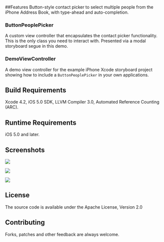 ##Features
Button-style contact picker to select multiple people from the iPhone Address Book, with type-ahead and auto-completion.

### ButtonPeoplePicker
A custom view controller that encapsulates the contact picker functionality. This is the only class you need to interact with. Presented via a modal storyboard segue in this demo.

### DemoViewController
A demo view controller for the example iPhone Xcode storyboard project showing how to include a `ButtonPeoplePicker` in your own applications.
  
## Build Requirements
Xcode 4.2, iOS 5.0 SDK, LLVM Compiler 3.0, Automated Reference Counting (ARC).

## Runtime Requirements
iOS 5.0 and later.
 
## Screenshots

![](https://github.com/shrtlist/ButtonPeoplePicker/raw/master/Screenshots/AddPeople.png)

![](https://github.com/shrtlist/ButtonPeoplePicker/raw/master/Screenshots/SelectForDelete.png)

![](https://github.com/shrtlist/ButtonPeoplePicker/raw/master/Screenshots/AddEmail.png)

## License
The source code is available under the Apache License, Version 2.0

## Contributing

Forks, patches and other feedback are always welcome.
